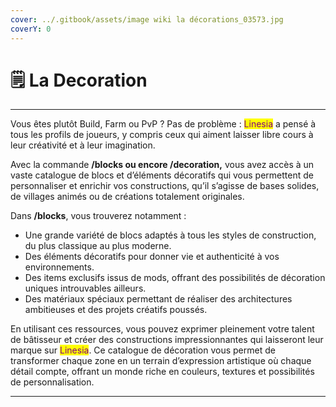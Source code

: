 ```yaml
---
cover: ../.gitbook/assets/image wiki la décorations_03573.jpg
coverY: 0
---
```


# 🗒️ La Decoration

***

Vous êtes plutôt Build, Farm ou PvP ? Pas de problème : <mark style="color:purple;">Linesia</mark> a pensé à tous les profils de joueurs, y compris ceux qui aiment laisser libre cours à leur créativité et à leur imagination.

Avec la commande **/blocks ou encore /decoration,** vous avez accès à un vaste catalogue de blocs et d’éléments décoratifs qui vous permettent de personnaliser et enrichir vos constructions, qu’il s’agisse de bases solides, de villages animés ou de créations totalement originales.

Dans **/blocks**, vous trouverez notamment :

* Une grande variété de blocs adaptés à tous les styles de construction, du plus classique au plus moderne.
* Des éléments décoratifs pour donner vie et authenticité à vos environnements.
* Des items exclusifs issus de mods, offrant des possibilités de décoration uniques introuvables ailleurs.
* Des matériaux spéciaux permettant de réaliser des architectures ambitieuses et des projets créatifs poussés.

En utilisant ces ressources, vous pouvez exprimer pleinement votre talent de bâtisseur et créer des constructions impressionnantes qui laisseront leur marque sur <mark style="color:purple;">Linesia</mark>. Ce catalogue de décoration vous permet de transformer chaque zone en un terrain d’expression artistique où chaque détail compte, offrant un monde riche en couleurs, textures et possibilités de personnalisation.

***
